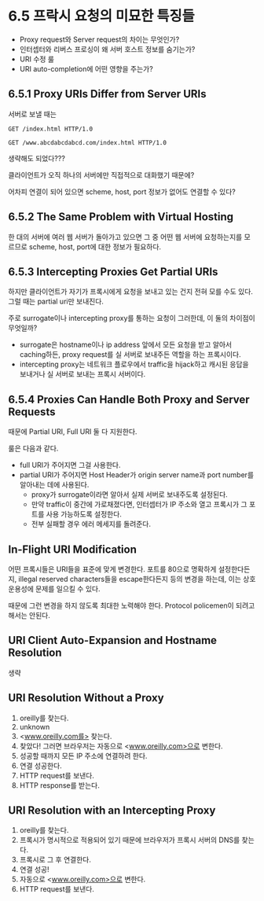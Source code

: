 # 6.5 프락시 요청의 미묘한 특징들

- Proxy request와 Server request의 차이는 무엇인가?
- 인터셉터와 리버스 프로싱이 왜 서버 호스트 정보를 숨기는가?
- URI 수정 룰
- URI auto-completion에 어떤 영향을 주는가?

## 6.5.1 Proxy URIs Differ from Server URIs

서버로 보낼 때는

```http
GET /index.html HTTP/1.0
```

```http
GET /www.abcdabcdabcd.com/index.html HTTP/1.0
```

생략해도 되었다???

클라이언트가 오직 하나의 서버에만 직접적으로 대화했기 때문에?

어차피 연결이 되어 있으면 scheme, host, port 정보가 없어도 연결할 수 있다?

## 6.5.2 The Same Problem with Virtual Hosting

한 대의 서버에 여러 웹 서버가 돌아가고 있으면 그 중 어떤 웹 서버에 요청하는지를 모르므로 scheme, host, port에 대한 정보가 필요하다.

## 6.5.3 Intercepting Proxies Get Partial URIs

하지만 클라이언트가 자기가 프록시에게 요청을 보내고 있는 건지 전혀 모를 수도 있다. 그럴 때는 partial uri만 보내진다.

주로 surrogate이나 intercepting proxy를 통하는 요청이 그러한데, 이 둘의 차이점이 무엇일까?

- surrogate은 hostname이나 ip address 앞에서 모든 요청을 받고 알아서 caching하든, proxy request를 실 서버로 보내주든 역할을 하는 프록시이다.
- intercepting proxy는 네트워크 플로우에서 traffic을 hijack하고 캐시된 응답을 보내거나 실 서버로 보내는 프록시 서버이다.

## 6.5.4 Proxies Can Handle Both Proxy and Server Requests

때문에 Partial URI, Full URI 둘 다 지원한다.

룰은 다음과 같다.

- full URI가 주어지면 그걸 사용한다.
- partial URI가 주어지면 Host Header가 origin server name과 port number를 알아내는 데에 사용된다.
  - proxy가 surrogate이라면 알아서 실제 서버로 보내주도록 설정된다.
  - 만약 traffic이 중간에 가로채졌다면, 인터셉터가 IP 주소와 열고 프록시가 그 포트를 사용 가능하도록 설정한다.
  - 전부 실패할 경우 에러 메세지를 돌려준다.

## In-Flight URI Modification

어떤 프록시들은 URI들을 표준에 맞게 변경한다. 포트를 80으로 명확하게 설정한다든지, illegal reserved characters들을 escape한다든지 등의 변경을 하는데, 이는 상호운용성에 문제를 일으킬 수 있다.

때문에 그런 변경을 하지 않도록 최대한 노력해야 한다. Protocol policemen이 되려고 해서는 안된다.

## URI Client Auto-Expansion and Hostname Resolution

생략

## URI Resolution Without a Proxy

1. oreilly를 찾는다.
2. unknown
3. <www.oreilly.com를> 찾는다.
4. 찾았다! 그러면 브라우저는 자동으로 <www.oreilly.com>으로 변한다.
5. 성공할 때까지 모든 IP 주소에 연결하려 한다.
6. 연결 성공한다.
7. HTTP request를 보낸다.
8. HTTP response를 받는다.

## URI Resolution with an Intercepting Proxy

1. oreilly를 찾는다.
2. 프록시가 명시적으로 적용되어 있기 때문에 브라우저가 프록시 서버의 DNS를 찾는다.
3. 프록시로 그 후 연결한다.
4. 연결 성공!
5. 자동으로 <www.oreilly.com>으로 변한다.
6. HTTP request를 보낸다.

